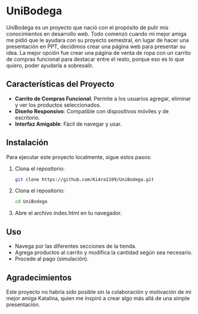 # UniBodega

UniBodega es un proyecto que nació con el propósito de pulir mis conocimientos en desarrollo web. Todo comenzó cuando mi mejor amiga me pidió que le ayudara con su proyecto semestral, en lugar de hacer una presentación en PPT, decidimos crear una página web para presentar su idea. La mejor opción fue crear una página de venta de ropa con un carrito de compras funcional para destacar entre el resto, porque eso es lo que quiero, poder ayudarla a sobresalir.

## Características del Proyecto
- **Carrito de Compras Funcional**: Permite a los usuarios agregar, eliminar y ver los productos seleccionados.
- **Diseño Responsivo**: Compatible con dispositivos móviles y de escritorio.
- **Interfaz Amigable**: Fácil de navegar y usar.

## Instalación
Para ejecutar este proyecto localmente, sigue estos pasos:

1. Clona el repositorio:
   ```sh
   git clone https://github.com/Ki4ra1109/UniBodega.git
2. Clona el repositorio:
    ```sh
   cd UniBodega
3. Abre el archivo index.html en tu navegador.

## Uso
- Navega por las diferentes secciones de la tienda.
- Agrega productos al carrito y modifica la cantidad según sea necesario.
- Procede al pago (simulación).

## Agradecimientos
Este proyecto no habría sido posible sin la colaboración y motivación de mi mejor amiga Katalina, quien me inspiró a crear algo más allá de una simple presentación.
